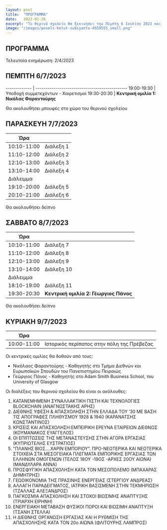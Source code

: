 ```yaml
---
layout: post
title:  "ΠΡΟΓΡΑΜΜΑ"
date:   2022-01-26
excerpt: "Το θερινό σχολείο θα ξεκινήσει την Πέμπτη 6 Ιουλίου 2023 και θα ολοκληρωθεί την Κυριακή 9 Ιουλίου 2023"
image: "/images/pexels-ketut-subiyanto-4559555_small.png"
---
```


## ΠΡΟΓΡΑΜΜΑ

Τελευταία ενημέρωση: 2/4/2023

## ΠΕΜΠΤΗ 6/7/2023

------------- | ----------------------------------------------
19:00-19:30   | Υποδοχή συμμετεχόντων - Χαιρετισμοί 
19:30-20:30   | **Κεντρική ομιλία 1: Νικόλας Φαραντούρης** 

Θα ακολουθήσει μπουφές στο χώρο του θερινού σχολείου

## ΠΑΡΑΣΚΕΥΗ 7/7/2023

|  Ώρα          | |
| ------------- | --------  |
| 10:10-11:00   | Διάλεξη 1 |
| 11:10-12:00   | Διάλεξη 2 |
| 12:10-13:00   | Διάλεξη 3 |
| 13:10-14:00   | Διάλεξη 4 |
| Διάλειμμα | |
| 19:10-20:00   | Διάλεξη 5 |
| 20:10-21:00   | Διάλεξη 6 |


Θα ακολουθήσει δείπνο 

## ΣΑΒΒΑΤΟ 8/7/2023

| Ώρα | |
------------- | ---------------------
| 10:10-11:00 | Διάλεξη 7 |
| 11:10-12:00 | Διάλεξη 8 |
| 12:10-13:00 | Διάλεξη 9 |
| 13:10-14:00 | Διάλεξη 10 |
| Διάλειμμα | |  
| 18:10-19:00 | Διάλεξη 11 |
| 19:30-20:30 | **Κεντρική ομιλία 2: Γέωργιος Πάνος** |

Θα ακολουθήσει δείπνο 

## ΚΥΡΙΑΚΗ 9/7/2023

| Ώρα | |
------------- | ----------------------------------------------
10:00-11:00   | Ιστορικός περίπατος στην πόλη της Πρέβεζας 


Οι κεντρικές ομιλίες θα δοθούν από τους:
* Νικόλαος Φαραντούρης - Καθηγητής στο Τμήμα Διεθνών και Ευρωπαϊκών Σπουδών του Πανεπιστημίου Πειραιώς
* Γεώργιος Πάνος - Καθηγητής στο Adam Smith Business School, του University of Glasgow


Οι διαλέξεις του θερινού σχολείου θα είναι οι ακόλουθες:

1.	ΚΑΤΑΝΕΜΗΜΕΝΗ ΣΥΝΑΛΛΑΚΤΙΚΗ ΠΙΣΤΗ ΚΑΙ ΤΕΧΝΟΛΟΓΙΕΣ BLOCKCHAIN (ΑΝΑΓΝΩΣΤΑΚΗΣ ΑΡΗΣ)
2.	ΔΙΕΘΝΗΣ ΥΦΕΣΗ & ΑΠΑΣΧΟΛΗΣΗ ΣΤΗΝ ΕΛΛΑΔΑ ΤΟΥ ’30 ΜΕ ΒΑΣΗ ΤΙΣ ΑΠΟΓΡΑΦΕΣ ΠΛΗΘΥΣΜΟΥ 1928 & 1940 (ΚΑΡΑΝΑΤΣΗΣ ΚΩΝΣΤΑΝΤΙΝΟΣ)
3.	ΚΡΙΣΕΙΣ ΚΑΙ ΑΠΑΣΧΟΛΗΣΗ:ΕΜΠΕΙΡΙΚΗ ΕΡΕΥΝΑ ΕΤΑΙΡΕΙΩΝ ΔΙΕΘΝΩΣ (ΚΟΥΜΑΝΑΚΟΣ ΕΥΑΓΓΕΛΟΣ)
4.	ΟΙ ΕΠΙΠΤΩΣΕΙΣ ΤΗΣ ΜΕΤΑΝΑΣΤΕΥΣΗΣ ΣΤΗΝ ΑΓΟΡΑ ΕΡΓΑΣΙΑΣ (ΚΥΠΡΙΩΤΕΛΗΣ ΕΥΣΤΡΑΤΙΟΣ)
5.	"ΠΛΑΝΗΣ ΒΙΟΣ….ΧΑΡΙΝ ΕΜΠΟΡΙΟΥ". ΠΡΟ-ΝΕΩΤΕΡΙΚΑ ΚΑΙ ΝΕΩΤΕΡΙΚΑ ΣΤΟΙΧΕΙΑ ΣΤΑ ΜΕΣΟΓΕΙΑΚΑ ΠΛΕΓΜΑΤΑ ΕΜΠΟΡΙΚΗΣ ΕΡΓΑΣΙΑΣ ΤΩΝ ΕΛΛΗΝΩΝ ΟΜΟΓΕΝΩΝ (ΤΕΛΟΣ 18ΟΥ -19ΟΣ -ΑΡΧΕΣ 20ΟΥ ΑΙΩΝΑ) (ΜΑΝΔΥΛΑΡΑ ΑΝΝΑ)
6.	ΠΡΟΣΦΥΓΙΚΗ ΑΠΑΣΧΟΛΗΣΗ ΚΑΤΑ ΤΟΝ ΜΕΣΟΠΟΛΕΜΟ (ΜΠΑΧΑΡΑΣ ΔΗΜΗΤΡΗΣ)
7.	ΓΕΩΟΙΚΟΝΟΜΙΑ ΤΗΣ ΠΡΑΣΙΝΗΣ ΕΝΕΡΓΕΙΑΣ (ΣΤΕΡΓΙΟΥ ΑΝΔΡΕΑΣ)
8.	ΑΛΛΑΓΗ ΠΑΡΑΔΕΙΓΜΑΤΟΣ, ΙΑΤΡΙΚΗ ΒΑΣΙΣΜΕΝΗ ΣΤΗΝ ΤΕΚΜΗΡΙΩΣΗ (ΤΖΑΛΛΑΣ ΑΛΕΞΑΝΔΡΟΣ)
9.	ΠΑΓΚΟΣΜΙΑ ΑΠΑΣΧΟΛΗΣΗ ΚΑΙ ΣΤΟΧΟΙ ΒΙΩΣΙΜΗΣ ΑΝΑΠΤΥΞΗΣ (ΤΡΙΑΡΧΗ ΕΙΡΗΝΗ)
10.	ΕΝΕΡΓΕΙΑΚΗ ΜΕΤΑΒΑΣΗ ΦΥΣΙΚΟΙ ΠΟΡΟΙ ΚΑΙ ΒΙΩΣΙΜΗ ΑΝΑΠΤΥΞΗ (ΤΣΑΝΗ ΣΤΕΛΛΑ)
11. Η ΔΙΕΘΝΗΣ ΟΡΓΑΝΩΣΗ ΕΡΓΑΣΙΑΣ ΚΑΙ Η ΡΥΘΜΙΣΗ ΤΗΣ ΑΠΑΣΧΟΛΗΣΗΣ ΚΑΤΑ ΤΟΝ 20ο ΑΙΩΝΑ (ΦΛΙΤΟΥΡΗΣ ΛΑΜΠΡΟΣ)


<!-- * Βήλο Γεώργιο - Γενικό Διευθυντή Εμπορικής & Επιχειρηματικής Ανάπτυξης- Fraport Greece -->

<!-- --- -->

<!-- ### Α ΕΝΟΤΗΤΑ: ΙΣΤΟΡΙΚΟΤΗΤΕΣ

1. «Εν αρχή ήταν τα δάνεια της Ανεξαρτησίας». Διεθνής Πολιτική, Εγχώρια Οικονομία και Κρίση κατά τη συγκρότηση του Νέου Ελληνικού Κράτους (Α. Μανδυλαρά)
2. Επαγγελματίες, Βιοτέχνες και Έμποροι: ένας κόσμος της οικονομίας σε κρίση: οι οικονομικές κρίσεις του 1929-30 και του 1972-74 (Δ. Μπαχάρας)
3. Τα δάνεια και οι χρεοκοπίες της Ελλάδας (Κ. Καρανάτσης)
4. Κρίσεις πολιτικής στα Βαλκάνια του Μεσοπολέμου: μελέτη της Γιουγκοσλαβίας και της Αλβανίας (Η. Σκουλίδας)
5. Η παγκόσμια οικονομία και οι διεθνείς σχέσεις μετά το πετρελαϊκό σοκ του 1973 (Λ. Φλιτούρης)
6. Ο Πόλεμος ως Ρήξη: Σχεδιάζοντας τον Τουρισμό κατά την πρώιμη μεταπολεμική ανασυγκρότηση (1944-1947) (Α. Βλάχος)

### Β ΕΝΟΤΗΤΑ: ΟΙΚΟΝΟΜΙΚΕΣ ΠΡΟΣΛΗΨΕΙΣ ΚΑΙ ΠΡΟΟΠΤΙΚΕΣ
1. Συναλλαγματικές Κρίσεις της Παγκόσμιας Οικονομίας (Ν.  Μυλωνίδης)
2. Το παραγωγικό μοντέλο της ελληνικής οικονομίας μετά τη μεταπολίτευση (Κ. Καραμάνης)
3. Η εξέλιξη της μηχανικής μάθησης και της επεξεργασίας φυσικής γλώσσας και η επίδρασή τους στην οικονομία (Χ. Γκόγκος)
4. Η επίδραση των ιστορικών γεγονότων στην οικονομία και στη μετανάστευση. Η διαμόρφωση της τοπικής και εθνικής οικονομίας (Ευ. Κυπριωτέλης)
5. Η εφαρμογή του μάνατζμεντ  στην ιστορία του νεότερου Ελληνικού κράτους (Αι. Γαλανού)
6. Οικονομική κρίση και φορολογική συμμόρφωση εταιρειών (Ευ. Κουμανάκος) -->


<!-- ## Features
### Auto-Generating Sitemap
The sitemap is auto generated! Just simply change the front matter of each site. It looks like so...
```
sitemap:
    priority: 0.7
    lastmod: 2017-11-02
    changefreq: weekly
```
### Formspring integration
The contact form below each page on the footer actually collects information! Just change your email address in the ```_config.yml``` file! -->
